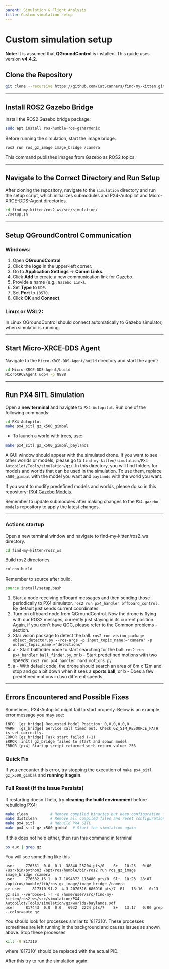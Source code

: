```yaml
---
parent: Simulation & Flight Analysis
title: Custom simulation setup
---
```



# Custom simulation setup

**Note:** It is assumed that **QGroundControl** is installed. This guide uses version **v4.4.2**.

## Clone the Repository
```bash
git clone --recursive https://github.com/CatScanners/find-my-kitten.git
```

---

## Install ROS2 Gazebo Bridge

Install the ROS2 Gazebo bridge package:

```bash
sudo apt install ros-humble-ros-gzharmonic
```

Before running the simulation, start the image bridge:

```bash
ros2 run ros_gz_image image_bridge /camera
```

This command publishes images from Gazebo as ROS2 topics.

---

## Navigate to the Correct Directory and Run Setup
After cloning the repository, navigate to the `simulation` directory and run the setup script, which initializes submodules and PX4-Autopilot and Micro-XRCE-DDS-Agent directories.

```bash
cd find-my-kitten/ros2_ws/src/simulation/
./setup.sh
```

---

## Setup QGroundControl Communication
### Windows:
1. Open **QGroundControl**.
2. Click the **logo** in the upper-left corner.
3. Go to **Application Settings** → **Comm Links**.
4. Click **Add** to create a new communication link for Gazebo.
5. Provide a name (e.g., `Gazebo Link`).
6. Set **Type** to `UDP`.
7. Set **Port** to `18570`.
8. Click **OK** and **Connect**.

### Linux or WSL2:
In Linux QGroundControl should connect automatically to Gazebo simulator, when simulator is running.

---

## Start Micro-XRCE-DDS Agent
Navigate to the `Micro-XRCE-DDS-Agent/build` directory and start the agent:

```bash
cd Micro-XRCE-DDS-Agent/build
MicroXRCEAgent udp4 -p 8888
```

---

## Run PX4 SITL Simulation
Open a **new terminal** and navigate to `PX4-Autopilot`. Run one of the following commands:

```bash
cd PX4-Autopilot
make px4_sitl gz_x500_gimbal
```

- To launch a world with trees, use:

```bash
make px4_sitl gz_x500_gimbal_baylands
```

A GUI window should appear with the simulated drone. If you want to see other worlds or models, please go to `find-my-kitten/simulation/PX4-Autopilot/Tools/simulation/gz/`. In this directory, you will find folders for models and worlds that can be used in the simulation. To use them, replace `x500_gimbal` with the model you want and `baylands` with the world you want. 

If you want to modify predefined models and worlds, please do so in this repository: [PX4 Gazebo Models](https://github.com/CatScanners/PX4-gazebo-models).

Remember to update submodules after making changes to the `PX4-gazebo-models` repository to apply the latest changes.

---

### Actions startup
Open a new terminal window and navigate to find-my-kitten/ros2_ws directory.
```bash
cd find-my-kitten/ros2_ws
```

Build ros2 directories.
```bash
colcon build
```

Remember to source after build.
```bash
source install/setup.bash
```

1. Start a node receiving offboard messages and then sending those periodically to PX4 simulator. `ros2 run px4_handler offboard_control`. By default just sends current coordinates.
2. Turn on offboard node from QGroundControl. Now the drone is flying with our ROS2 messges, currently just staying in its current position. Again, if you don't have QGC, please refer to the Common problems -section.
3. Star vision package to detect the ball.
`ros2 run vision_package object_detector.py --ros-args -p input_topic_name:="camera" -p output_topic_name:="detections"`
4. a - Start ballfinder node to start searching for the ball:
`ros2 run px4_handler ball_finder.py`, or b - Start predefined motions with two speeds: `ros2 run px4_handler hard_motions.py`.
5. a - With default code, the drone should search an area of 8m x 12m and stop and go a bit down when it sees a **sports ball**, or b - Does a few predefined motions in two different speeds.

---

## **Errors Encountered and Possible Fixes**
Sometimes, PX4-Autopilot might fail to start properly. Below is an example error message you may see:

```
INFO  [gz_bridge] Requested Model Position: 0,0,0,0,0,0
WARN  [gz_bridge] Service call timed out. Check GZ_SIM_RESOURCE_PATH is set correctly.
ERROR [gz_bridge] Task start failed (-1)
ERROR [init] gz_bridge failed to start and spawn model
ERROR [px4] Startup script returned with return value: 256
```

### **Quick Fix**
If you encounter this error, try stopping the execution of `make px4_sitl gz_x500_gimbal` and **running it again**.

### **Full Reset (If the Issue Persists)**
If restarting doesn't help, try **cleaning the build environment** before rebuilding PX4:

```bash
make clean          # Remove compiled binaries but keep configuration files
make distclean      # Remove all compiled files and reset configuration
make px4_sitl       # Rebuild PX4 SITL
make px4_sitl gz_x500_gimbal  # Start the simulation again
```

If this does not help either, then run this command in terminal
```bash
ps aux | grep gz
```

You will see something like this
```
user     776531  0.0  0.1  38840 25204 pts/0    S+   10:23   0:00 /usr/bin/python3 /opt/ros/humble/bin/ros2 run ros_gz_image image_bridge /camera
user     776532 16.1  0.7 1094372 113480 pts/0  Sl+  10:23  28:07 /opt/ros/humble/lib/ros_gz_image/image_bridge /camera
👉 user     817310 91.2  4.3 2070316 686916 pts/7  Rl   13:16   0:13 gz sim --verbose=1 -r -s /home/user/src/find-my-kitten/ros2_ws/src/simulation/PX4-Autopilot/Tools/simulation/gz/worlds/baylands.sdf
user     817443  0.0  0.0   6932  2224 pts/7    S+   13:17   0:00 grep --color=auto gz
```

You should look for processes similar to '817310'. These processes sometimes are left running in the background and causes issues as shown above.
Stop these processes
```bash
kill -9 817310
```
where '817310' should be replaced with the actual PID.

After this try to run the simulation again.